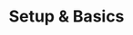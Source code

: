 ---
title: Setup & Basics
icon: pen-to-square
index: false
dir:
  order: 1
  expanded: false
  index: false
---